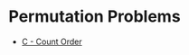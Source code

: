 # Permutation Problems

- [C - Count Order](https://atcoder.jp/contests/abc150/tasks/abc150_c?lang=en)
